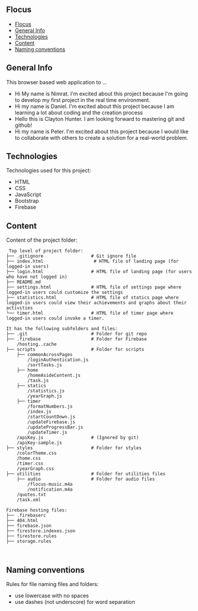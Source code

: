## Flocus

- [Flocus](#flocus)
- [General Info](#general-info)
- [Technologies](#technologies)
- [Content](#content)
- [Naming conventions](#naming-conventions)

## General Info
This browser based web application to ...
* Hi My name is Nimrat. I'm excited about this project because I'm going to develop my first project in the real time environment. 
* Hi my name is Daniel. I'm excited about this project because I am learning a lot about coding and the creation process
* Hello this is Clayton Hunter. I am looking forward to mastering git and github!
* Hi my name is Peter.  I'm excited about this project because I would like to collaborate with others to create a solution for a real-world problem.

## Technologies
Technologies used for this project:
* HTML
* CSS
* JavaScript
* Bootstrap 
* Firebase
	
## Content
Content of the project folder:

```
 Top level of project folder: 
├── .gitignore                  # Git ignore file
├── index.html                   # HTML file of landing page (for logged-in users)
├── login.html                  # HTML file of landing page (for users who have not logged in)
├── README.md               
├── settings.html               # HTML file of settings page where logged-in users could customize the settings
├── statistics.html             # HTML file of statics page where logged-in users could view their achievements and graphs about their activities
└── timer.html                  # HTML file of timer page where logged-in users could invoke a timer.

It has the following subfolders and files:
├── .git                        # Folder for git repo
├── .firebase                   # Folder for Firebase
    /hosting..cache
├── scripts                     # Folder for scripts
    ├── commonAcrossPages
        /loginAuthentication.js
        /sortTasks.js
    ├── home
        /homeAsideContent.js
        /task.js        
    ├── statics
        /statistics.js
        /yearGraph.js
    ├── timer
        /formatNumbers.js
        /index.js
        /startCountDown.js
        /updateFirebase.js
        /updateProgressBar.js
        /updateTimer.js
    /apiKey.js                  # (Ignored by git)
    /apiKey-sample.js
├── styles                      # Folder for styles
    /colorTheme.css
    /home.css
    /timer.css
    /yearGraph.css
├── utilities                   # Folder for utilities files    
    ├── audio                   # Folder for audio files
        /flocus-music.m4a
        /notification.m4a
    /quotes.txt
    /task.xml

Firebase hosting files: 
├── .firebaserc
├── 404.html
├── firebase.json
├── firestore.indexes.json
├── firestore.rules
├── storage.rules



```
## Naming conventions
Rules for file naming files and folders:
* use lowercase with no spaces
* use dashes (not underscore) for word separation

